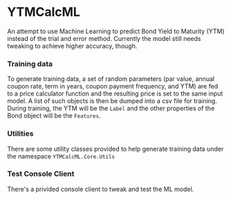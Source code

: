 # YTMCalcML

An attempt to use Machine Learning to predict Bond Yield to Maturity (YTM) instead of the trial and error method. Currently the model still needs tweaking to achieve higher accuracy, though.

### Training data

To generate training data, a set of random parameters (par value, annual coupon rate, term in years, coupon payment frequency, and YTM) are fed to a price calculator function and the resulting price is set to the same input model. A list of such objects is then be dumped into a csv file for training. During training, the YTM will be the `Label` and the other properties of the Bond object will be the `Features`.

### Utilities

There are some utility classes provided to help generate training data under the namespace `YTMCalcML.Core.Utils`

### Test Console Client

There's a privided console client to tweak and test the ML model.
